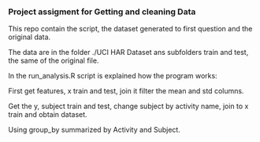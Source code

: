 
### Project assigment for Getting and cleaning Data

This repo contain the script, the dataset generated to first question and the original data.

The data are in the folder ./UCI HAR Dataset ans subfolders train and test, the same of the original file.

In the run_analysis.R script is explained how the program works:

First get features, x train and test, join it filter the mean and std columns.

Get the y, subject train and test, change subject by activity name, join to x train and obtain dataset.

Using group_by summarized by Activity and Subject.







